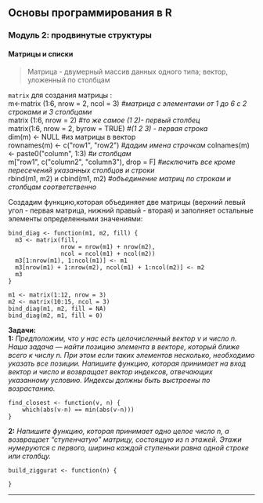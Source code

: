 ## Основы программирования в R
### Модуль 2: продвинутые структуры
#### Матрицы и списки  
> Матрица - двумерный массив данных одного типа; вектор, уложенный по столбцам  

`matrix` для создания матрицы :  
m<-matrix (1:6, nrow = 2, ncol = 3)  *#матрица с элементами от 1 до 6 с 2 строками и 3 столбцами*  
matrix (1:6, nrow = 2)               *#то же самое  (1 2)- первый столбец*  
matrix(1:6, nrow = 2, byrow = TRUE)  *#(1 2 3) - первая строка*  
dim(m) <- NULL #из матрицы в вектор  
rownames(m) <- c("row1", "row2")     *#дадим имена строчкам*
colnames(m) <- paste0("column", 1:3) *#и столбцам*  
m["row1", c("column2", "column3"), drop = F]  *#исключить все кроме пересечений указанных столбцов и строки*  
rbind(m1, m2) и cbind(m1, m2)                 *#объединение матриц по строкам и столбцам соответственно*  

Создадим функцию,которая объединяет две матрицы (верхний левый угол - первая матрица, нижний правый - вторая) и заполняет остальные элементы определенными значениями:
```{r}
bind_diag <- function(m1, m2, fill) {
  m3 <- matrix(fill, 
               nrow = nrow(m1) + nrow(m2), 
               ncol = ncol(m1) + ncol(m2))
  m3[1:nrow(m1), 1:ncol(m1)] <- m1
  m3[nrow(m1) + 1:nrow(m2), ncol(m1) + 1:ncol(m2)] <- m2
  m3
}

m1 <- matrix(1:12, nrow = 3)
m2 <- matrix(10:15, ncol = 3)
bind_diag(m1, m2, fill = NA)
bind_diag(m2, m1, fill = 0)
```

**Задачи:**  
**1:** *Предположим, что у нас есть целочисленный вектор v и число n. Наша задача — найти позицию элемента в векторе, который ближе всего к числу n. 
При этом если таких элементов несколько, необходимо указать все позиции. Напишите функцию, которая принимает на вход вектор и число и возвращает вектор индексов, 
отвечающих указанному условию. Индексы должны быть выстроены по возрастанию.*
```{r}
find_closest <- function(v, n) {
    which(abs(v-n) == min(abs(v-n)))
}
```
**2:** *Напишите функцию, которая принимает одно целое число n, а возвращает “ступенчатую” матрицу, состоящую из n этажей. Этажи нумеруются с первого, ширина каждой ступеньки 
равна одной строке или столбцу.*
```{r}
build_ziggurat <- function(n) {

}
```






***

